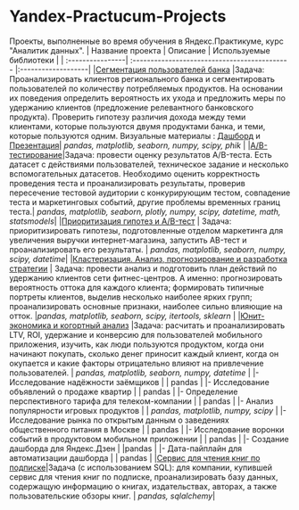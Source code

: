 # Yandex-Practucum-Projects
Проекты, выполненные во время обучения в Яндекс.Практикуме, курс "Аналитик данных".
| Название проекта | Описание | Используемые библиотеки |
| :----------------| :-------------------------------------------- |:-------------------|
|[Сегментация пользователей банка](https://github.com/Nadezhda-Stepanova/Yandex-Practucum-Projects/tree/main/%D0%A1%D0%B5%D0%B3%D0%BC%D0%B5%D0%BD%D1%82%D0%B0%D1%86%D0%B8%D1%8F%20%D0%BA%D0%BB%D0%B8%D0%B5%D0%BD%D1%82%D0%BE%D0%B2%20%D0%B1%D0%B0%D0%BD%D0%BA%D0%B0) |Задача: Проанализировать клиентов регионального банка и сегментировать пользователей по количеству потребляемых продуктов. На основании их поведения определить вероятность их ухода и предложить меры по удержанию клиентов (предложение релевантного банковского продукта). Проверить гипотезу различия дохода между теми клиентами, которые пользуются двумя продуктами банка, и теми, которые пользуются одним. Визуальные материалы : [Дашборд](https://public.tableau.com/app/profile/nadezhda8107/viz/dash_banks/Dashboard1) и [Презентация](https://disk.yandex.ru/i/jNO2zXmc9NKrAg)| *pandas, matplotlib, seaborn, numpy, scipy, phik* |
|[A/B-тестирование](https://github.com/Nadezhda-Stepanova/Yandex-Practucum-Projects/tree/main/AB-%D1%82%D0%B5%D1%81%D1%82%D0%B8%D1%80%D0%BE%D0%B2%D0%B0%D0%BD%D0%B8%D0%B5)|Задача: провести оценку результатов A/B-теста. Есть датасет с действиями пользователей, техническое задание и несколько вспомогательных датасетов. Необходимо оценить корректность проведения теста и проанализировать результаты, проверив пересечение тестовой аудитории с конкурирующим тестом, совпадение теста и маркетинговых событий, другие проблемы временных границ теста.| *pandas, matplotlib, seaborn, plotly, numpy, scipy, datetime, math, statsmodels*|
|[Приоритизация гипотез и A/B-тест](https://github.com/Nadezhda-Stepanova/Yandex-Practucum-Projects/tree/main/AB-test%20%D0%B8%20%D0%BF%D1%80%D0%B8%D0%BE%D1%80%D0%B8%D1%82%D0%B8%D0%B7%D0%B0%D1%86%D0%B8%D1%8F%20%D0%B3%D0%B8%D0%BF%D0%BE%D1%82%D0%B5%D0%B7) | Задача: приоритизировать гипотезы, подготовленные отделом маркетинга для увеличения выручки интернет-магазина, запустить AB-тест и проанализировать его результаты. | *pandas, matplotlib, seaborn, numpy, scipy, datetime*|
|[Кластеризация. Анализ, прогнозирование и разработка стратегии](https://github.com/Nadezhda-Stepanova/Yandex-Practucum-Projects/tree/main/%D0%9A%D0%BB%D0%B0%D1%81%D1%82%D0%B5%D1%80%D0%B8%D0%B7%D0%B0%D1%86%D0%B8%D1%8F.%20C%D1%82%D1%80%D0%B0%D1%82%D0%B5%D0%B3%D0%B8%D1%8F%20%D0%B2%D0%B7%D0%B0%D0%B8%D0%BC%D0%BE%D0%B4%D0%B5%D0%B9%D1%81%D1%82%D0%B2%D0%B8%D1%8F) | Задача: провести анализ и подготовить план действий по удержанию клиентов сети фитнес-центров. А именно: прогнозировать вероятность оттока для каждого клиента; формировать типичные портреты клиентов, выделив несколько наиболее ярких групп; 	проанализировать основные признаки, наиболее сильно влияющие на отток. |*pandas, matplotlib, seaborn, scipy, itertools, sklearn* |
|[Юнит-экономика и когортный анализ](https://github.com/Nadezhda-Stepanova/Yandex-Practucum-Projects/tree/main/%D0%AE%D0%BD%D0%B8%D1%82-%D1%8D%D0%BA%D0%BE%D0%BD%D0%BE%D0%BC%D0%B8%D0%BA%D0%B0%20%D0%B8%20%D0%BA%D0%BE%D0%B3%D0%BE%D1%80%D1%82%D0%BD%D1%8B%D0%B9%20%D0%B0%D0%BD%D0%B0%D0%BB%D0%B8%D0%B7) |Задача: расчитать и проанализировать LTV, ROI, удержание и конверсию для пользователей мобильного приложения, изучить, как люди пользуются продуктом, когда они начинают покупать, сколько денег приносит каждый клиент, когда он окупается и какие факторы отрицательно влияют на привлечение пользователей. | *pandas, matplotlib, seaborn, numpy, datetime* |
|- Исследование надёжности заёмщиков | | pandas |
|- Исследование объявлений о продаже квартир | | pandas |
|- Определение перспективного тарифа для телеком-компании | | pandas |
|- Анализ популярности игровых продуктов | | *pandas, matplotlib, numpy, scipy* |
|- Исследование рынка по открытым данным о заведениях общественного питания в Москве | | pandas |
|- Исследование воронки событий в продуктовом мобильном приложении | | pandas |
|- Создание дашборда для Яндекс.Дзен | |pandas |
|- Дата-пайплайн для автоматизации дашборда | | pandas |
|[Сервис для чтения книг по подписке](https://github.com/Nadezhda-Stepanova/Yandex-Practucum-Projects/tree/main/Sample-SQL)|Задача (с использованием SQL): для компании, купившей сервис для чтения книг по подписке, проанализировать базу данных, содержащую информацию о книгах, издательствах, авторах, а также пользовательские обзоры книг. | *pandas, sqlalchemy*|		
